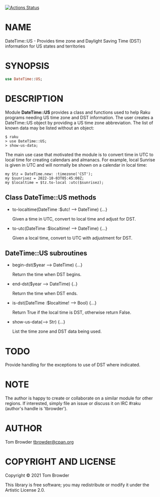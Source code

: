 [![Actions Status](https://github.com/tbrowder/DateTime-US/workflows/test/badge.svg)](https://github.com/tbrowder/DateTime-US/actions)

NAME
====

DateTime::US - Provides time zone and Daylight Saving Time (DST) information for US states and territories

SYNOPSIS
========

```raku
use DateTime::US;
```

DESCRIPTION
===========

Module **DateTime::US** provides a class and functions used to help Raku programs needing US time zone and DST information. The user creates a DateTime::US object by providing a US time zone abbreviation. The list of known data may be listed without an object:

    $ raku
    > use DateTime::US;
    > show-us-data;

The main use case that motivated the module is to convert time in UTC to local time for creating calendars and almanacs. For example, local Sunrise is given in UTC and will normally be shown on a calendar in local time:

    my $tz = DateTime.new: :timezone('CST');
    my $sunrisez = 2022-10-03T05:45:00Z;
    my $localtime = $tz.to-local :utc($sunrisez);

Class DateTime::US methods
--------------------------

  * to-localtime(DateTime :$utc! --> DateTime) {...}

    Given a time in UTC, convert to local time and adjust for DST.

  * to-utc(DateTime :$localtime! --> DateTime) {...}

    Given a local time, convert to UTC with adjustment for DST.

DateTime::US subroutines
------------------------

  * begin-dst($year --> DateTime) {...}

    Return the time when DST begins.

  * end-dst($year --> DateTime) {..}

    Return the time when DST ends.

  * is-dst(DateTime :$localtime! --> Bool) {...}

    Return True if the local time is DST, otherwise return False.

  * show-us-data(--> Str) {...}

    List the time zone and DST data being used.

TODO
====

Provide handling for the exceptions to use of DST where indicated.

NOTE
====

The author is happy to create or collaborate on a similar module for other regions. If interested, simply file an issue or discuss it on IRC #raku (author's handle is 'tbrowder').

AUTHOR
======

Tom Browder <tbrowder@cpan.org>

COPYRIGHT AND LICENSE
=====================

Copyright © 2021 Tom Browder

This library is free software; you may redistribute or modify it under the Artistic License 2.0.


